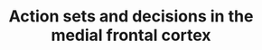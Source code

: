 ---
layout: paper
title: Action sets and decisions in the medial frontal cortex
authors: M.F.S. Rushworth, M.E. Walton, S.W. Kennerley, D.M. Bannerman
year: 2004
ref: Rushworth et al. 2004 TICS
---